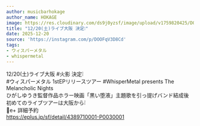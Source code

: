 ```yaml
---
author: musicbarhokage
author_name: HOKAGE
image: https://res.cloudinary.com/ds9j0yzsf/image/upload/v1759820425/DOOFqV3D8Cd.jpg
title: "12/20(土)ライブ大阪 決定❕"
date: 2025-12-20
source: 'https://instagram.com/p/DOOFqV3D8Cd'
tags:
- ウィスパーメタル
- whispermetal
---
```

12/20(土)ライブ大阪 #火影 決定❕<br>
#ウィスパーメタル 1stEPリリースツアー #WhisperMetal presents The Melancholic Nights<br>
ひがしゆうき監督作品ホラー映画「黒い堕液」主題歌を引っ提げバンド結成後初めてのライブツアーは大阪から❕<br>
🎫e+ 詳細予約<br>
https://eplus.jp/sf/detail/4389710001-P0030001